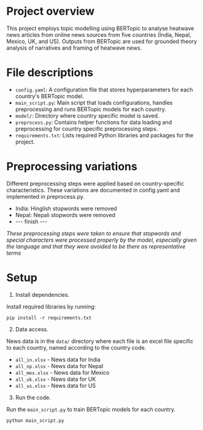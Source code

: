 # Project overview

This project employs topic modelling using BERTopic to analyse heatwave news articles from online news sources from five countries (India, Nepal, Mexico, UK, and US). Outputs from BERTopic are used for grounded theory analysis of narratives and framing of heatwave news. 

# File descriptions

* `config.yaml`: A configuration file that stores hyperparameters for each country's BERTopic model.
* `main_script.py`: Main script that loads configurations, handles preprocessing and runs BERTopic models for each country.
* `model/`: Directory where country specific model is saved.
* `preprocess.py`: Contains helper functions for data loading and preprocessing for country specific preprocessing steps.
* `requirements.txt`: Lists required Python libraries and packages for the project.

# Preprocessing variations

Different preprocessing steps were applied based on country-specific characteristics. These variations are documented in config.yaml and implemented in preprocess.py. 
* India: Hinglish stopwords were removed
* Nepal: Nepali stopwords were removed
* --- finish ---

_These preprocessing steps were taken to ensure that stopwords and special characters were processed properly by the model, especially given the language and that they were avoided to be there as representative terms_

# Setup 

1. Install dependencies.
   
Install required libraries by running:

```
pip install -r requirements.txt
```

2. Data access.

News data is in the `data/` directory where each file is an excel file specific to each country, named according to the country code.

- `all_in.xlsx` - News data for India  
- `all_np.xlsx` - News data for Nepal
- `all_mex.xlsx` - News data for Mexico
- `all_uk.xlsx` - News data for UK
- `all_us.xlsx` - News data for US

3. Run the code.

Run the `main_script.py` to train BERTopic models for each country.

```
python main_script.py
```

